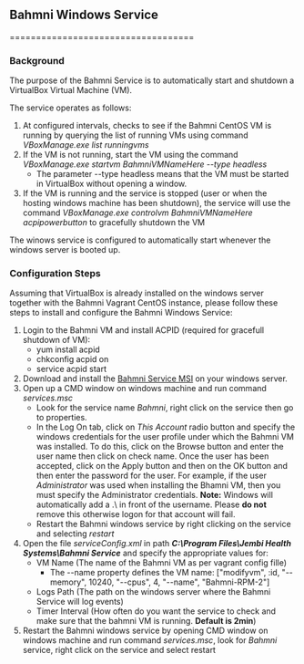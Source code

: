 ## Bahmni Windows Service
===================================

### Background
The purpose of the Bahmni Service is to automatically start and shutdown a VirtualBox Virtual Machine (VM). 

The service operates as follows:

1. At configured intervals, checks to see if the Bahmni CentOS VM is running by querying the list of running VMs using command _VBoxManage.exe list runningvms_
1. If the VM is not running, start the VM using the command _VBoxManage.exe startvm BahmniVMNameHere --type headless_
    * The parameter --type headless means that the VM must be started in VirtualBox without opening a window.
1. If the VM is running and the service is stopped (user or when the hosting windows machine has been shutdown), the service will use the command _VBoxManage.exe controlvm BahmniVMNameHere acpipowerbutton_ to gracefully shutdown the VM

The winows service is configured to automatically start whenever the windows server is booted up.

### Configuration Steps
Assuming that VirtualBox is already installed on the windows server together with the Bahmni Vagrant CentOS instance, please follow these steps to install and configure the Bahmni Windows Service:

1. Login to the Bahmni VM and install ACPID (required for gracefull shutdown of VM):
   *  yum install acpid
   *  chkconfig acpid on
   *  service acpid start
1. Download and install the [Bahmni Service MSI](https://github.com/jembi/cameroon-bahmni-config/blob/COM-823/windows/setup/Bahmni%20Service.msi) on your windows server.
1. Open up a CMD window on windows machine and run command _services.msc_
   *  Look for the service name _Bahmni_, right click on the service then go to properties. 
   *  In the Log On tab, click on _This Account_ radio button and specify the windows credentials for the user profile under which the Bahmni VM was installed. To do this, click on the Browse button and enter the user name then click on check name. Once the user has been accepted, click on the Apply button and then on the OK button and then enter the password for the user. For example, if the user _Administrator_ was used when installing the Bhamni VM, then you must specify the Administrator credentials. __Note:__ Windows will automatically add a .\ in front of the username. Please __do not__ remove this otherwise logon for that account will fail. 
   *  Restart the Bahmni windows service by right clicking on the service and selecting _restart_
1. Open the file _serviceConfig.xml_ in path __*C:\Program Files\Jembi Health Systems\Bahmni Service*__ and specify the appropriate values for:
   *  VM Name (The name of the Bahmni VM as per vagrant config fille)
        * The --name property defines the VM name: ["modifyvm", :id, "--memory", 10240, "--cpus", 4, "--name", "Bahmni-RPM-2"]
   *  Logs Path (The path on the windows server where the Bahmni Service will log events)
   *  Timer Interval (How often do you want the service to check and make sure that the bahmni VM is running. __Default is 2min__)
1. Restart the Bahmni windows service by opening CMD window on windows machine and run command _services.msc_, look for _Bahmni_ service, right click on the service and select restart
